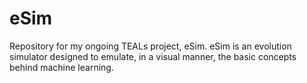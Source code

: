 # eSim
Repository for my ongoing TEALs project, eSim. eSim is an evolution simulator designed to emulate, in a visual manner, the basic concepts behind machine learning.
